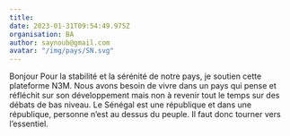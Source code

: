 ```yaml
---
title: 
date: 2023-01-31T09:54:49.975Z
organisation: BA
author: saynoub@gmail.com
avatar: "/img/pays/SN.svg"
---
```


Bonjour
Pour la stabilité et la sérénité de notre pays, je soutien cette plateforme N3M. Nous avons besoin de vivre dans un pays qui pense et réfléchit sur son développement mais non à revenir tout le temps sur des débats de bas niveau. Le Sénégal est une république et dans une république, personne n’est au dessus du peuple. Il faut donc tourner vers l’essentiel.